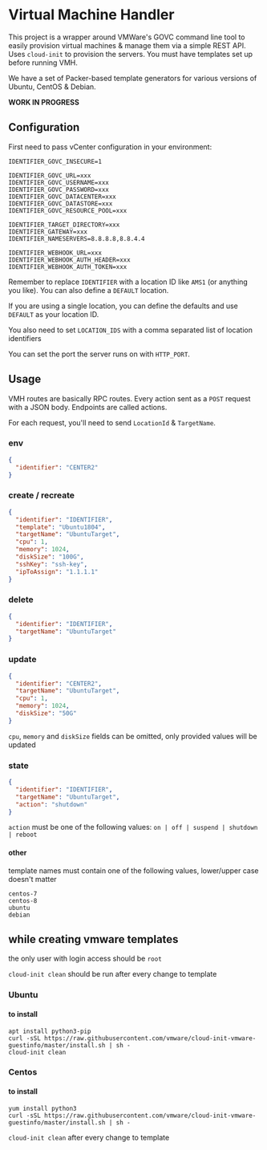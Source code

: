 # Virtual Machine Handler

This project is a wrapper around VMWare's GOVC command line tool to easily provision virtual machines & manage them via
a simple REST API. Uses `cloud-init` to provision the servers. You must have templates set up before running VMH. 

We have a set of Packer-based template generators for various versions of Ubuntu, CentOS & Debian.

**WORK IN PROGRESS**

## Configuration

First need to pass vCenter configuration in your environment:
 
```
IDENTIFIER_GOVC_INSECURE=1

IDENTIFIER_GOVC_URL=xxx
IDENTIFIER_GOVC_USERNAME=xxx
IDENTIFIER_GOVC_PASSWORD=xxx
IDENTIFIER_GOVC_DATACENTER=xxx
IDENTIFIER_GOVC_DATASTORE=xxx
IDENTIFIER_GOVC_RESOURCE_POOL=xxx

IDENTIFIER_TARGET_DIRECTORY=xxx
IDENTIFIER_GATEWAY=xxx
IDENTIFIER_NAMESERVERS=8.8.8.8,8.8.4.4

IDENTIFIER_WEBHOOK_URL=xxx
IDENTIFIER_WEBHOOK_AUTH_HEADER=xxx
IDENTIFIER_WEBHOOK_AUTH_TOKEN=xxx
```

Remember to replace `IDENTIFIER` with a location ID like `AMS1` (or anything you like). 
You can also define a `DEFAULT` location.

If you are using a single location, you can define the defaults and use `DEFAULT` as your location ID.

You also need to set `LOCATION_IDS` with a comma separated list of location identifiers

You can set the port the server runs on with `HTTP_PORT`.

## Usage

VMH routes are basically RPC routes. Every action sent as a `POST` request with a JSON body. Endpoints are called actions.

For each request, you'll need to send `LocationId` & `TargetName`. 

### env
```json
{
  "identifier": "CENTER2"
}
```

### create / recreate
```json
{
  "identifier": "IDENTIFIER",
  "template": "Ubuntu1804",
  "targetName": "UbuntuTarget",
  "cpu": 1,
  "memory": 1024,
  "diskSize": "100G",
  "sshKey": "ssh-key",
  "ipToAssign": "1.1.1.1"
}
```

### delete
```json
{
  "identifier": "IDENTIFIER",
  "targetName": "UbuntuTarget"
}
```

### update
```json
{
  "identifier": "CENTER2",
  "targetName": "UbuntuTarget",
  "cpu": 1,
  "memory": 1024,
  "diskSize": "50G"
}
```
`cpu`, `memory` and `diskSize` fields can be omitted, only provided values will be updated 

### state
```json
{
  "identifier": "IDENTIFIER",
  "targetName": "UbuntuTarget",
  "action": "shutdown"
}
```
`action` must be one of the following values: `on | off | suspend | shutdown | reboot`

#### other
template names must contain one of the following values, lower/upper case doesn't matter
```
centos-7
centos-8
ubuntu
debian
```

## while creating vmware templates

the only user with login access should be `root`

`cloud-init clean` should be run after every change to template

### Ubuntu

#### to install
```
apt install python3-pip
curl -sSL https://raw.githubusercontent.com/vmware/cloud-init-vmware-guestinfo/master/install.sh | sh -
cloud-init clean
```
### Centos

#### to install
```
yum install python3
curl -sSL https://raw.githubusercontent.com/vmware/cloud-init-vmware-guestinfo/master/install.sh | sh -
```
`cloud-init clean` after every change to template
